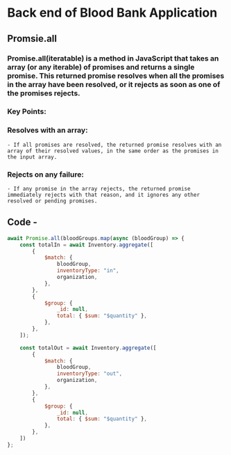 # Back end of Blood Bank Application

## Promsie.all

### Promise.all(iteratable) is a method in JavaScript that takes an array (or any iterable) of promises and returns a single promise. This returned promise resolves when all the promises in the array have been resolved, or it rejects as soon as one of the promises rejects.

### Key Points:

### Resolves with an array:

    - If all promises are resolved, the returned promise resolves with an array of their resolved values, in the same order as the promises in the input array.

### Rejects on any failure:

    - If any promise in the array rejects, the returned promise immediately rejects with that reason, and it ignores any other resolved or pending promises.

## Code -

```javascript
await Promise.all(bloodGroups.map(async (bloodGroup) => {
    const totalIn = await Inventory.aggregate([
        {
            $match: {
                bloodGroup,
                inventoryType: "in",
                organization,
            },
        },
        {
            $group: {
                _id: null,
                total: { $sum: "$quantity" },
            },
        },
    ]);

    const totalOut = await Inventory.aggregate([
        {
            $match: {
                bloodGroup,
                inventoryType: "out",
                organization,
            },
        },
        {
            $group: {
                _id: null,
                total: { $sum: "$quantity" },
            },
        },
    ])
};
```
